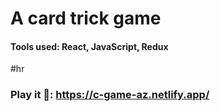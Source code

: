 # A card trick game
#### Tools used: React, JavaScript, Redux
#hr
### Play it 🚀: https://c-game-az.netlify.app/
